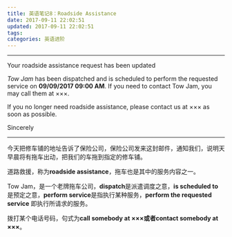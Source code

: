 ```yaml
---
title: 英语笔记8：Roadside Assistance
date: 2017-09-11 22:02:51
updated: 2017-09-11 22:02:51
tags:
categories: 英语进阶
---
```



---
Your roadside assistance request has been updated

*Tow Jam* has been dispatched and is scheduled to perform the requested service on **09/09/2017 09:00 AM**. If you need to contact Tow Jam, you may call them at ×××.

If you no longer need roadside assistance, please contact us at ××× as soon as possible.

Sincerely

---

今天把修车铺的地址告诉了保险公司，保险公司发来这封邮件，通知我们，说明天早晨将有拖车出动，把我们的车拖到指定的修车铺。

道路救援，称为**roadside assistance**，拖车也是其中的服务内容之一。

Tow Jam，是一个老牌拖车公司，**dispatch**是派遣调度之意，**is scheduled to** 是预定之意，**perform service**是指执行某种服务，**perform the requested service** 即执行所请求的服务。

拨打某个电话号码，句式为**call somebody at ×××**或者**contact somebody at ×××**。